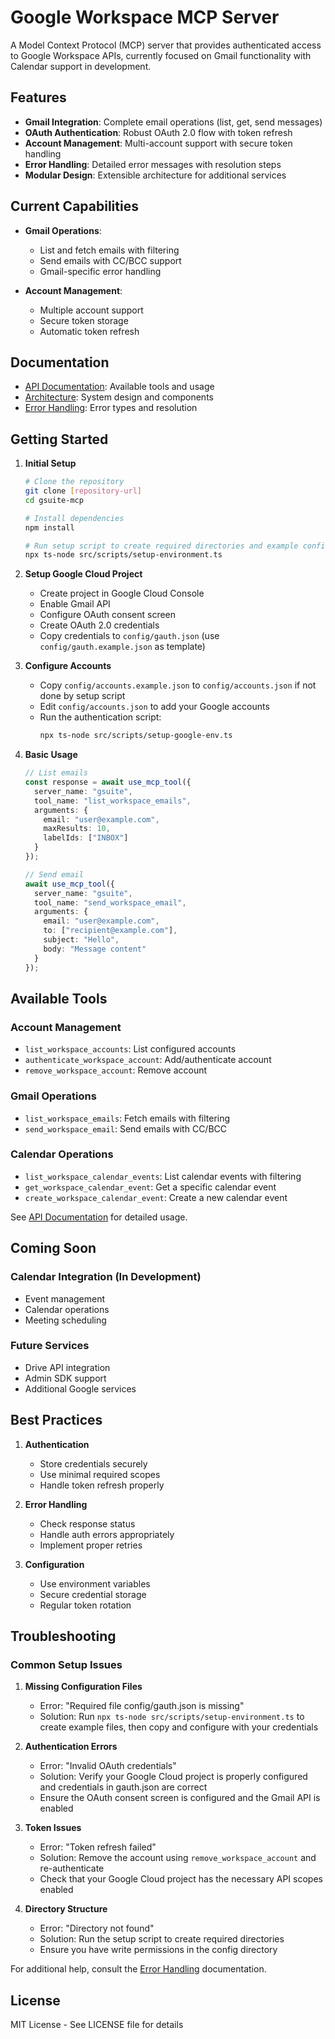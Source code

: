 # Google Workspace MCP Server

A Model Context Protocol (MCP) server that provides authenticated access to Google Workspace APIs, currently focused on Gmail functionality with Calendar support in development.

## Features

- **Gmail Integration**: Complete email operations (list, get, send messages)
- **OAuth Authentication**: Robust OAuth 2.0 flow with token refresh
- **Account Management**: Multi-account support with secure token handling
- **Error Handling**: Detailed error messages with resolution steps
- **Modular Design**: Extensible architecture for additional services

## Current Capabilities

- **Gmail Operations**:
  - List and fetch emails with filtering
  - Send emails with CC/BCC support
  - Gmail-specific error handling

- **Account Management**:
  - Multiple account support
  - Secure token storage
  - Automatic token refresh

## Documentation

- [API Documentation](docs/API.md): Available tools and usage
- [Architecture](ARCHITECTURE.md): System design and components
- [Error Handling](docs/ERRORS.md): Error types and resolution

## Getting Started

1. **Initial Setup**
   ```bash
   # Clone the repository
   git clone [repository-url]
   cd gsuite-mcp

   # Install dependencies
   npm install

   # Run setup script to create required directories and example configs
   npx ts-node src/scripts/setup-environment.ts
   ```

2. **Setup Google Cloud Project**
   - Create project in Google Cloud Console
   - Enable Gmail API
   - Configure OAuth consent screen
   - Create OAuth 2.0 credentials
   - Copy credentials to `config/gauth.json` (use `config/gauth.example.json` as template)

3. **Configure Accounts**
   - Copy `config/accounts.example.json` to `config/accounts.json` if not done by setup script
   - Edit `config/accounts.json` to add your Google accounts
   - Run the authentication script:
     ```bash
     npx ts-node src/scripts/setup-google-env.ts
     ```

4. **Basic Usage**
   ```typescript
   // List emails
   const response = await use_mcp_tool({
     server_name: "gsuite",
     tool_name: "list_workspace_emails",
     arguments: {
       email: "user@example.com",
       maxResults: 10,
       labelIds: ["INBOX"]
     }
   });

   // Send email
   await use_mcp_tool({
     server_name: "gsuite",
     tool_name: "send_workspace_email",
     arguments: {
       email: "user@example.com",
       to: ["recipient@example.com"],
       subject: "Hello",
       body: "Message content"
     }
   });
   ```

## Available Tools

### Account Management
- `list_workspace_accounts`: List configured accounts
- `authenticate_workspace_account`: Add/authenticate account
- `remove_workspace_account`: Remove account

### Gmail Operations
- `list_workspace_emails`: Fetch emails with filtering
- `send_workspace_email`: Send emails with CC/BCC

### Calendar Operations
- `list_workspace_calendar_events`: List calendar events with filtering
- `get_workspace_calendar_event`: Get a specific calendar event
- `create_workspace_calendar_event`: Create a new calendar event

See [API Documentation](docs/API.md) for detailed usage.

## Coming Soon

### Calendar Integration (In Development)
- Event management
- Calendar operations
- Meeting scheduling

### Future Services
- Drive API integration
- Admin SDK support
- Additional Google services

## Best Practices

1. **Authentication**
   - Store credentials securely
   - Use minimal required scopes
   - Handle token refresh properly

2. **Error Handling**
   - Check response status
   - Handle auth errors appropriately
   - Implement proper retries

3. **Configuration**
   - Use environment variables
   - Secure credential storage
   - Regular token rotation

## Troubleshooting

### Common Setup Issues

1. **Missing Configuration Files**
   - Error: "Required file config/gauth.json is missing"
   - Solution: Run `npx ts-node src/scripts/setup-environment.ts` to create example files, then copy and configure with your credentials

2. **Authentication Errors**
   - Error: "Invalid OAuth credentials"
   - Solution: Verify your Google Cloud project is properly configured and credentials in gauth.json are correct
   - Ensure the OAuth consent screen is configured and the Gmail API is enabled

3. **Token Issues**
   - Error: "Token refresh failed"
   - Solution: Remove the account using `remove_workspace_account` and re-authenticate
   - Check that your Google Cloud project has the necessary API scopes enabled

4. **Directory Structure**
   - Error: "Directory not found"
   - Solution: Run the setup script to create required directories
   - Ensure you have write permissions in the config directory

For additional help, consult the [Error Handling](docs/ERRORS.md) documentation.

## License

MIT License - See LICENSE file for details
